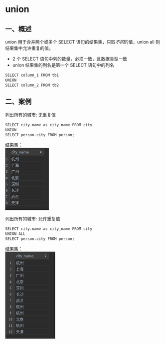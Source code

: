 # union
## 一、概述
union 用于合并两个或多个 SELECT 语句的结果集，只取*不同*的值，union all 则结果集中允许重复的值。
* 2 个 SELECT 语句中列的数量，必须一致，且数据类型一致
* union 结果集的列名是第一个 SELECT 语句中的列名
```
SELECT column_1 FROM tb1
UNION
SELECT column_2 FROM tb2
```

## 二、案例
列出所有的城市: 无重复值
```
SELECT city.name as city_name FROM city
UNION
SELECT person.city FROM person;
```
结果集：  
![union](../assert/sample_union.png)

列出所有的城市: 允许重复值
```
SELECT city.name as city_name FROM city
UNION ALL
SELECT person.city FROM person;
```
结果集：  
![union-all](../assert/sample_union_all.png)